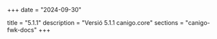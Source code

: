 +++
date        = "2024-09-30"

title       = "5.1.1"
description = "Versió 5.1.1 canigo.core"
sections    = "canigo-fwk-docs"
+++
